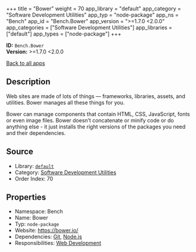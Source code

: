 ﻿+++
title = "Bower"
weight = 70
app_library = "default"
app_category = "Software Development Utilities"
app_typ = "node-package"
app_ns = "Bench"
app_id = "Bench.Bower"
app_version = ">=1.7.0 <2.0.0"
app_categories = ["Software Development Utilities"]
app_libraries = ["default"]
app_types = ["node-package"]
+++

**ID:** `Bench.Bower`  
**Version:** >=1.7.0 <2.0.0  
<!--more-->

[Back to all apps](/apps/)

## Description
Web sites are made of lots of things — frameworks, libraries, assets, and utilities.
Bower manages all these things for you.

Bower can manage components that contain HTML, CSS, JavaScript, fonts or even image files.
Bower doesn’t concatenate or minify code or do anything else - it just installs
the right versions of the packages you need and their dependencies.

## Source

* Library: [`default`](/app_libraries/default)
* Category: [Software Development Utilities](/app_categories/software-development-utilities)
* Order Index: 70

## Properties

* Namespace: Bench
* Name: Bower
* Typ: `node-package`
* Website: <https://bower.io/>
* Dependencies: [Git](/apps/Bench.Git), [Node.js](/apps/Bench.Node)
* Responsibilities: [Web Development](/apps/Bench.Group.WebDevelopment)

